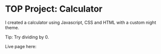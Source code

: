 # TOP Project: Calculator

I created a calculator using Javascript, CSS and HTML with a custom night theme.

Tip: Try dividing by 0.

Live page here:
